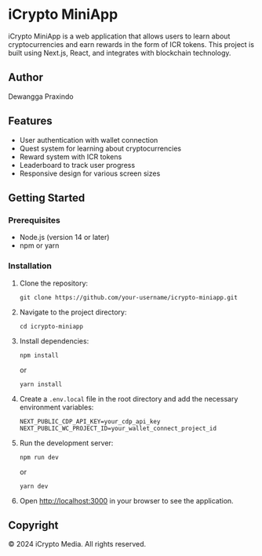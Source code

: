# iCrypto MiniApp

iCrypto MiniApp is a web application that allows users to learn about cryptocurrencies and earn rewards in the form of ICR tokens. This project is built using Next.js, React, and integrates with blockchain technology.

## Author

Dewangga Praxindo

## Features

- User authentication with wallet connection
- Quest system for learning about cryptocurrencies
- Reward system with ICR tokens
- Leaderboard to track user progress
- Responsive design for various screen sizes

## Getting Started

### Prerequisites

- Node.js (version 14 or later)
- npm or yarn

### Installation

1. Clone the repository:

   ```
   git clone https://github.com/your-username/icrypto-miniapp.git
   ```

2. Navigate to the project directory:

   ```
   cd icrypto-miniapp
   ```

3. Install dependencies:

   ```
   npm install
   ```

   or

   ```
   yarn install
   ```

4. Create a `.env.local` file in the root directory and add the necessary environment variables:

   ```
   NEXT_PUBLIC_CDP_API_KEY=your_cdp_api_key
   NEXT_PUBLIC_WC_PROJECT_ID=your_wallet_connect_project_id
   ```

5. Run the development server:

   ```
   npm run dev
   ```

   or

   ```
   yarn dev
   ```

6. Open [http://localhost:3000](http://localhost:3000) in your browser to see the application.

## Copyright

© 2024 iCrypto Media. All rights reserved.
